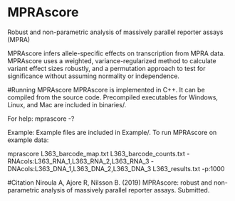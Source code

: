 # MPRAscore
Robust and non-parametric analysis of massively parallel reporter assays (MPRA)

MPRAscore infers allele-specific effects on transcription from MPRA data. MPRAscore uses a weighted, variance-regularized method to calculate variant effect sizes robustly, and a permutation approach to test for significance without assuming normality or independence.


#Running MPRAscore
MPRAscore is implemented in C++. It can be compiled from the source code. Precompiled executables for Windows, Linux, and Mac are included in binaries/.

For help:
mprascore -?


Example:
Example files are included in Example/. To run MPRAscore on example data:

mprascore L363_barcode_map.txt L363_barcode_counts.txt -RNAcols:L363_RNA_1,L363_RNA_2,L363_RNA_3 -DNAcols:L363_DNA_1,L363_DNA_2,L363_DNA_3 L363_results.txt -p:1000


#Citation
Niroula A, Ajore R, Nilsson B. (2019) MPRAscore: robust and non-parametric analysis of massively parallel reporter assays. Submitted.
